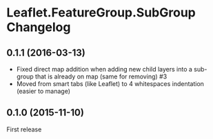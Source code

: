 # Leaflet.FeatureGroup.SubGroup Changelog


## 0.1.1 (2016-03-13)

- Fixed direct map addition when adding new child layers into a sub-group that is already on map (same for removing) #3
- Moved from smart tabs (like Leaflet) to 4 whitespaces indentation (easier to manage)


## 0.1.0 (2015-11-10)

First release
